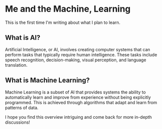# Me and the Machine, Learning

This is the first time I'm writing about what I plan to learn. 

## What is AI?
Artificial Intelligence, or AI, involves creating computer systems that can perform tasks that typically require human intelligence. These tasks include speech recognition, decision-making, visual perception, and language translation.

## What is Machine Learning?
Machine Learning is a subset of AI that provides systems the ability to automatically learn and improve from experience without being explicitly programmed. This is achieved through algorithms that adapt and learn from patterns of data.

I hope you find this overview intriguing and come back for more in-depth discussions!
